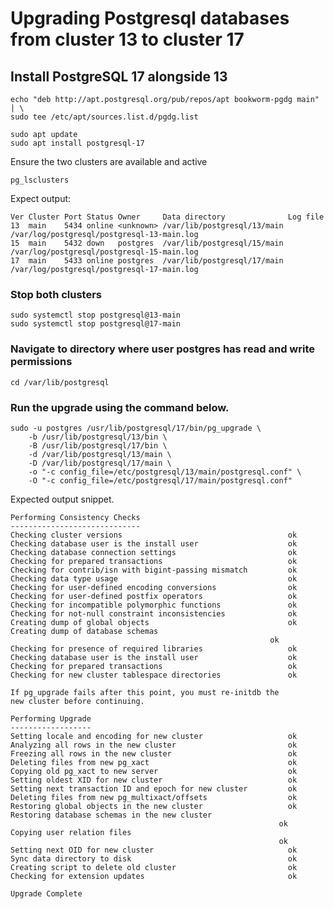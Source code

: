 # Upgrading Postgresql databases from cluster 13 to cluster 17
## Install PostgreSQL 17 alongside 13

    echo "deb http://apt.postgresql.org/pub/repos/apt bookworm-pgdg main" | \
    sudo tee /etc/apt/sources.list.d/pgdg.list

    sudo apt update
    sudo apt install postgresql-17

Ensure the two clusters are available and active

    pg_lsclusters

Expect output:

    Ver Cluster Port Status Owner     Data directory              Log file
    13  main    5434 online <unknown> /var/lib/postgresql/13/main /var/log/postgresql/postgresql-13-main.log
    15  main    5432 down   postgres  /var/lib/postgresql/15/main /var/log/postgresql/postgresql-15-main.log
    17  main    5433 online postgres  /var/lib/postgresql/17/main /var/log/postgresql/postgresql-17-main.log    


### Stop both clusters

    sudo systemctl stop postgresql@13-main
    sudo systemctl stop postgresql@17-main
 

### Navigate to directory where user postgres has read and write permissions

    cd /var/lib/postgresql

### Run the upgrade using the command below.

    sudo -u postgres /usr/lib/postgresql/17/bin/pg_upgrade \
        -b /usr/lib/postgresql/13/bin \
        -B /usr/lib/postgresql/17/bin \
        -d /var/lib/postgresql/13/main \
        -D /var/lib/postgresql/17/main \
        -o "-c config_file=/etc/postgresql/13/main/postgresql.conf" \
        -O "-c config_file=/etc/postgresql/17/main/postgresql.conf"

Expected output snippet.

    Performing Consistency Checks
    -----------------------------
    Checking cluster versions                                     ok
    Checking database user is the install user                    ok
    Checking database connection settings                         ok
    Checking for prepared transactions                            ok
    Checking for contrib/isn with bigint-passing mismatch         ok
    Checking data type usage                                      ok
    Checking for user-defined encoding conversions                ok
    Checking for user-defined postfix operators                   ok
    Checking for incompatible polymorphic functions               ok
    Checking for not-null constraint inconsistencies              ok
    Creating dump of global objects                               ok
    Creating dump of database schemas                             
                                                              ok
    Checking for presence of required libraries                   ok
    Checking database user is the install user                    ok
    Checking for prepared transactions                            ok
    Checking for new cluster tablespace directories               ok

    If pg_upgrade fails after this point, you must re-initdb the
    new cluster before continuing.

    Performing Upgrade
    ------------------
    Setting locale and encoding for new cluster                   ok
    Analyzing all rows in the new cluster                         ok
    Freezing all rows in the new cluster                          ok
    Deleting files from new pg_xact                               ok
    Copying old pg_xact to new server                             ok
    Setting oldest XID for new cluster                            ok
    Setting next transaction ID and epoch for new cluster         ok
    Deleting files from new pg_multixact/offsets                  ok
    Restoring global objects in the new cluster                   ok
    Restoring database schemas in the new cluster                 
                                                                ok
    Copying user relation files                                   
                                                                ok
    Setting next OID for new cluster                              ok
    Sync data directory to disk                                   ok
    Creating script to delete old cluster                         ok
    Checking for extension updates                                ok

    Upgrade Complete